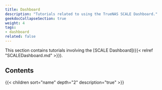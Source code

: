 ```yaml
---
title: Dashboard
description: "Tutorials related to using the TrueNAS SCALE Dashboard."
geekdocCollapseSection: true
weight: 4
tags:
- dashboard
related: false
---
```


This section contains tutorials involving the [SCALE Dashboard]({{< relref "SCALEDashboard.md" >}}).

## Contents

{{< children sort="name" depth="2" description="true" >}}
